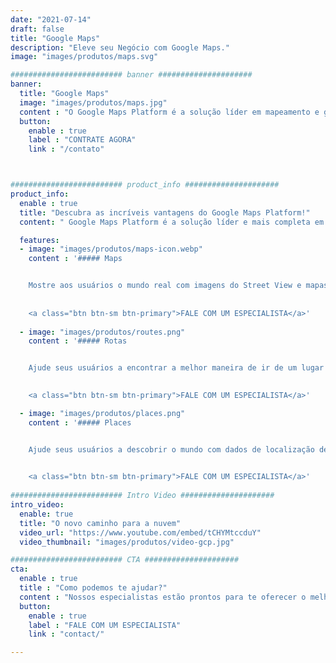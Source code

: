 ```yaml
---
date: "2021-07-14"
draft: false
title: "Google Maps"
description: "Eleve seu Negócio com Google Maps."
image: "images/produtos/maps.svg"

######################### banner #####################
banner:
  title: "Google Maps"
  image: "images/produtos/maps.jpg"
  content : "O Google Maps Platform é a solução líder em mapeamento e geolocalização, com mais de um bilhão de usuários.<br>Nossa equipe de especialistas certificados garante soluções eficientes e valores exclusivos."
  button:
    enable : true
    label : "CONTRATE AGORA"
    link : "/contato"



######################### product_info #####################
product_info:
  enable : true
  title: "Descubra as incríveis vantagens do Google Maps Platform!"
  content: " Google Maps Platform é a solução líder e mais completa em mapeamento e geolocalização." 

  features:
  - image: "images/produtos/maps-icon.webp"
    content : '##### Maps


    Mostre aos usuários o mundo real com imagens do Street View e mapas personalizados.
    
    
    <a class="btn btn-sm btn-primary">FALE COM UM ESPECIALISTA</a>'
  
  - image: "images/produtos/routes.png"
    content : '##### Rotas


    Ajude seus usuários a encontrar a melhor maneira de ir de um lugar para outro, graças aos dados abrangentes e às atualizações de tráfego em tempo real.

    
    <a class="btn btn-sm btn-primary">FALE COM UM ESPECIALISTA</a>'

  - image: "images/produtos/places.png"
    content : '##### Places


    Ajude seus usuários a descobrir o mundo com dados de localização detalhados para mais de 150 milhões de pontos de interesse.

    
    <a class="btn btn-sm btn-primary">FALE COM UM ESPECIALISTA</a>'
  
######################### Intro Video #####################
intro_video:
  enable: true
  title: "O novo caminho para a nuvem"
  video_url: "https://www.youtube.com/embed/tCHYMtccduY"
  video_thumbnail: "images/produtos/video-gcp.jpg"

######################### CTA #####################
cta:
  enable : true
  title : "Como podemos te ajudar?"
  content : "Nossos especialistas estão prontos para te oferecer o melhor para o seu negócio."
  button:
    enable : true
    label : "FALE COM UM ESPECIALISTA"
    link : "contact/"

---
```

